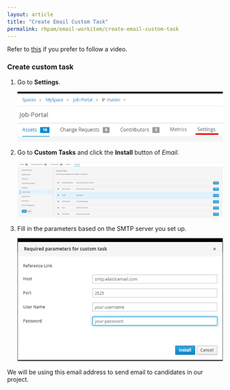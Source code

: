 ```yaml
---
layout: article
title: "Create Email Custom Task"
permalink: rhpam/email-workitem/create-email-custom-task
---
```


Refer to [this](https://www.youtube.com/watch?v=7e8koGi7Xqo) if you prefer to follow a video.

### Create custom task

1. Go to **Settings**.

   ![settings](../assets/images/business-central/settings.png)

2. Go to **Custom Tasks** and click the **Install** button of _Email_.

   ![custom-task-email](../assets/images/business-central/custom-task-email.png)

3. Fill in the parameters based on the SMTP server you set up.

   ![custom-task-email-parameters](../assets/images/business-central/custom-task-email-parameters.png)

We will be using this email address to send email to candidates in our project.
